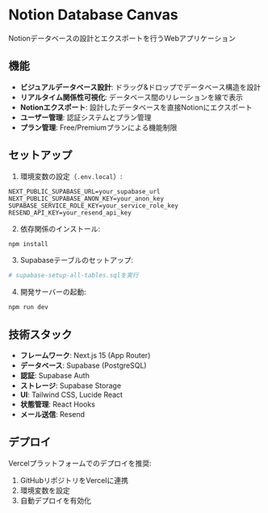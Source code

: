 # Notion Database Canvas

Notionデータベースの設計とエクスポートを行うWebアプリケーション

## 機能

- **ビジュアルデータベース設計**: ドラッグ&ドロップでデータベース構造を設計
- **リアルタイム関係性可視化**: データベース間のリレーションを線で表示
- **Notionエクスポート**: 設計したデータベースを直接Notionにエクスポート
- **ユーザー管理**: 認証システムとプラン管理
- **プラン管理**: Free/Premiumプランによる機能制限

## セットアップ

1. 環境変数の設定（`.env.local`）:
```env
NEXT_PUBLIC_SUPABASE_URL=your_supabase_url
NEXT_PUBLIC_SUPABASE_ANON_KEY=your_anon_key
SUPABASE_SERVICE_ROLE_KEY=your_service_role_key
RESEND_API_KEY=your_resend_api_key
```

2. 依存関係のインストール:
```bash
npm install
```

3. Supabaseテーブルのセットアップ:
```bash
# supabase-setup-all-tables.sqlを実行
```

4. 開発サーバーの起動:
```bash
npm run dev
```

## 技術スタック

- **フレームワーク**: Next.js 15 (App Router)
- **データベース**: Supabase (PostgreSQL)
- **認証**: Supabase Auth
- **ストレージ**: Supabase Storage
- **UI**: Tailwind CSS, Lucide React
- **状態管理**: React Hooks
- **メール送信**: Resend

## デプロイ

Vercelプラットフォームでのデプロイを推奨:

1. GitHubリポジトリをVercelに連携
2. 環境変数を設定
3. 自動デプロイを有効化
